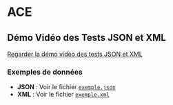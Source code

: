 # ACE
## Démo Vidéo des Tests JSON et XML

[Regarder la démo vidéo des tests JSON et XML](https://lien-vers-la-video.com)

### Exemples de données

- **JSON** : Voir le fichier [`exemple.json`](./exemple.json)
- **XML** : Voir le fichier [`exemple.xml`](./exemple.xml)
